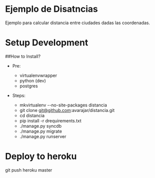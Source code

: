 Ejemplo de Disatncias
========

Ejemplo para calcular distancia entre ciudades dadas las coordenadas.

Setup Development
========

##How to Install?

* Pre:
  - virtualenvwrapper
  - python (dev)
  - postgres

* Steps:


  - mkvirtualenv --no-site-packages distancia
  - git clone git@github.com:avarajar/distancia.git
  - cd distancia
  - pip install -r drequirements.txt
  - ./manage.py syncdb
  - ./manage.py migrate
  - ./manage.py runserver

Deploy to heroku
========

git push heroku master
